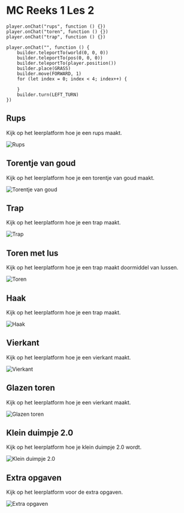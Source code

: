# MC Reeks 1 Les 2
```template
player.onChat("rups", function () {})
player.onChat("toren", function () {})
player.onChat("trap", function () {})
```

```block
player.onChat("", function () {
    builder.teleportTo(world(0, 0, 0))
    builder.teleportTo(pos(0, 0, 0))
    builder.teleportTo(player.position())
    builder.place(GRASS)
    builder.move(FORWARD, 1)
    for (let index = 0; index < 4; index++) {
    	
    }
    builder.turn(LEFT_TURN)
})
```

## Rups
Kijk op het leerplatform hoe je een rups maakt.

![Rups](https://codefeverpublic.blob.core.windows.net/public-content/images/6d403f7a4b08ce078280874615075739ba056bf896fe900dfc5e858efbbb9bf1.png)

## Torentje van goud
Kijk op het leerplatform hoe je een torentje van goud maakt.

![Torentje van goud](https://codefeverpublic.blob.core.windows.net/public-content/images/5e5342e535df76c288005ae0b0da79a57b7a3c7c076b56413110e10ea1f4650f.png)

## Trap
Kijk op het leerplatform hoe je een trap maakt.

![Trap](https://codefeverpublic.blob.core.windows.net/public-content/images/88aa629f8d9778b632cec4cd53b7b5f6b8c5b22a87a9a8182824c05c53e50f72.png)

## Toren met lus
Kijk op het leerplatform hoe je een trap maakt doormiddel van lussen.

![Toren](https://codefeverpublic.blob.core.windows.net/public-content/images/0db2bf14c73e3eb8e69d96f03a554c3c340be45fb45d92ccaa16274283a4dbf8.png)

## Haak
Kijk op het leerplatform hoe je een trap maakt.

![Haak](https://codefeverpublic.blob.core.windows.net/public-content/images/90e3a8a9754db98f546bea695b098b3721463ada131c13e5e2df9fbbacb6ff95.png)

## Vierkant
Kijk op het leerplatform hoe je een vierkant maakt.

![Vierkant](https://codefeverpublic.blob.core.windows.net/public-content/images/19fa92227f6914d9a68a655415666f8756f49c02e772d4c136448a57380eff12.png)

## Glazen toren
Kijk op het leerplatform hoe je een vierkant maakt.

![Glazen toren](https://codefeverpublic.blob.core.windows.net/public-content/images/88c902207511d429dad83cc61929b311a4cb00be3fed7ef9cea9414e773109e6.png)

## Klein duimpje 2.0
Kijk op het leerplatform hoe je klein duimpje 2.0 wordt.

![Klein duimpje 2.0](https://codefeverpublic.blob.core.windows.net/public-content/images/30f2d8a617a79288cb66e02a0b1d4b7065dccddc2ccb2f30b95bbffabc26f1b1.png)
    

## Extra opgaven
Kijk op het leerplatform voor de extra opgaven.

![Extra opgaven](https://codefeverpublic.blob.core.windows.net/public-content/images/4d34ad7b95637fb1a65332c1d1f2227acce77f1a3b2a1fc5c570984f6ade763a.png)


